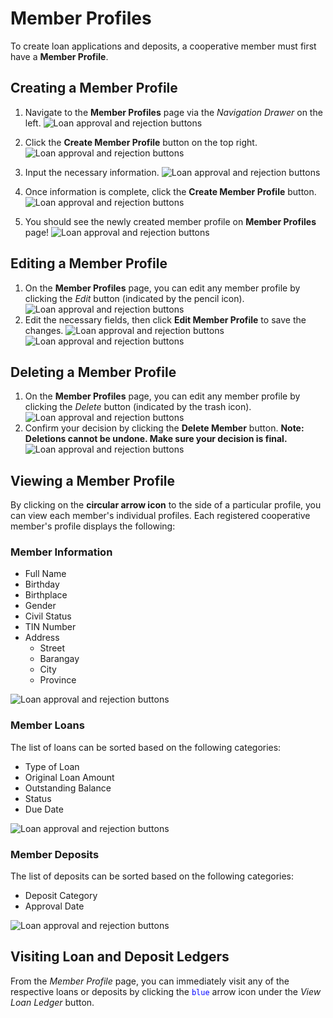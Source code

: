 # Member Profiles

To create loan applications and deposits, a cooperative member must first have a **Member Profile**.

## Creating a Member Profile

1. Navigate to the **Member Profiles** page via the _Navigation Drawer_ on the left.
    <img src="member-profile-navigation.png" alt="Loan approval and rejection buttons" />

2. Click the **Create Member Profile** button on the top right.
    <img src="member-profile-create-btn.png" alt="Loan approval and rejection buttons" />
3. Input the necessary information.
    <img src="member-profile-create-form.png" alt="Loan approval and rejection buttons" />
4. Once information is complete, click the **Create Member Profile** button.
    <img src="member-profile-submit-btn.png" alt="Loan approval and rejection buttons" />

5. You should see the newly created member profile on **Member Profiles** page!
    <img src="member-profile-success.png" alt="Loan approval and rejection buttons" />

## Editing a Member Profile

1. On the **Member Profiles** page, you can edit any member profile by clicking the *Edit* button (indicated by the pencil icon).
    <img src="member-profile-edit-btn.png" alt="Loan approval and rejection buttons" />
2. Edit the necessary fields, then click **Edit Member Profile** to save the changes.
    <img src="member-profile-edit-form.png" alt="Loan approval and rejection buttons" />
    <img src="member-profile-edit-success.png" alt="Loan approval and rejection buttons" />    

## Deleting a Member Profile

1. On the **Member Profiles** page, you can edit any member profile by clicking the *Delete* button (indicated by the trash icon).
    <img src="member-profile-delete-btn.png" alt="Loan approval and rejection buttons" />
2. Confirm your decision by clicking the **Delete Member** button. **Note: Deletions cannot be undone. Make sure your decision is final.**
    <img src="member-profile-delete-confirm.png" alt="Loan approval and rejection buttons" />

## Viewing a Member Profile

By clicking on the **circular arrow icon** to the side of a particular profile, you can view each member's individual profiles. Each registered cooperative member's profile displays the following:

### Member Information
- Full Name
- Birthday
- Birthplace
- Gender
- Civil Status
- TIN Number
- Address
  - Street
  - Barangay
  - City
  - Province

<img src="member-profile.png" alt="Loan approval and rejection buttons" />

### Member Loans
The list of loans can be sorted based on the following categories:
- Type of Loan
- Original Loan Amount 
- Outstanding Balance
- Status
- Due Date

<img src="member-profile-loans.png" alt="Loan approval and rejection buttons" />

### Member Deposits
The list of deposits can be sorted based on the following categories:
- Deposit Category
- Approval Date

<img src="member-profile-deposits.png" alt="Loan approval and rejection buttons" />

## Visiting Loan and Deposit Ledgers
From the _Member Profile_ page, you can immediately visit any of the respective loans or deposits by clicking the <span style="color:blue;">`blue`</span> arrow icon under the _View Loan Ledger_ button.

<seealso>
    <category ref="profiles">
        <a href="Officer-Profiles.md" />
    </category>
    <category ref="uh">
        <a href="Admin.md" />
        <a href="Authenticating-Logging-In.md" />
        <a href="Loans.md" />
        <a href="Deposits.md" />
    </category>
    <category ref="ds">
        <a href="Naming.md" />
        <a href="Comments.md" />
        <a href="Code-Style.md" />
        <a href="Git-Commit-Messages.md" />
        <a href="Vue.md"></a>
    </category>
</seealso>
